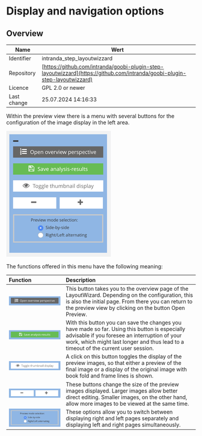 # Display and navigation options

## Overview

Name                     | Wert
-------------------------|-----------
Identifier               | intranda_step_layoutwizzard
Repository               | [https://github.com/intranda/goobi-plugin-step-layoutwizzard](https://github.com/intranda/goobi-plugin-step-layoutwizzard)
Licence              | GPL 2.0 or newer 
Last change    | 25.07.2024 14:16:33


Within the preview view there is a menu with several buttons for the configuration of the image display in the left area.

![Menu for display and navigation options](images/goobi-plugin-step-layoutwizzard_screen_17.png)

The functions offered in this menu have the following meaning:

| Function | Description |
| :--- | :--- |
| ![](images/goobi-plugin-step-layoutwizzard_screen_23.png) | This button takes you to the overview page of the LayoutWizard. Depending on the configuration, this is also the initial page. From there you can return to the preview view by clicking on the button Open Preview. |
| ![](images/goobi-plugin-step-layoutwizzard_screen_22.png) | With this button you can save the changes you have made so far. Using this button is especially advisable if you foresee an interruption of your work, which might last longer and thus lead to a timeout of the current user session. |
| ![](images/goobi-plugin-step-layoutwizzard_screen_21.png) | A click on this button toggles the display of the preview images, so that either a preview of the final image or a display of the original image with book fold and frame lines is shown. |
| ![](images/goobi-plugin-step-layoutwizzard_screen_20.png) | These buttons change the size of the preview images displayed. Larger images allow better direct editing. Smaller images, on the other hand, allow more images to be viewed at the same time. |
| ![](images/goobi-plugin-step-layoutwizzard_screen_19.png) | These options allow you to switch between displaying right and left pages separately and displaying left and right pages simultaneously. |